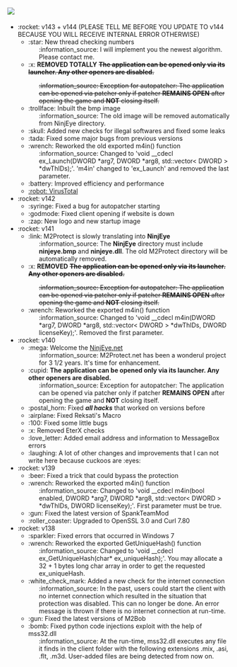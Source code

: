 # <a href="https://ninjeye.net/"><img src="https://ninjeye.net/assets/img/brand/white3.png" /></a>
<ul>
  <li>:rocket: v143 + v144 (PLEASE TELL ME BEFORE YOU UPDATE TO v144 BECAUSE YOU WILL RECEIVE INTERNAL ERROR OTHERWISE)
    <ul>
      <li>
        :star: New thread checking numbers
            <ul>
              :information_source: I will implement you the newest algorithm. Please contact me.
            </ul>
      </li>
      <li>
        :x: <b>REMOVED TOTALLY</b>  <strike><b>The application can be opened only via its launcher. Any other openers are disabled.</b>
            <ul>
              :information_source: Exception for autopatcher: The application can be opened via patcher only if patcher <b>REMAINS OPEN</b> after opening the game and <b>NOT</b> closing itself.
            </ul></strike>
      </li>
      <li>
          :trollface: Inbuilt the bmp image
            <ul>
              :information_source: The old image will be removed automatically from NinjEye directory.
            </ul>
      </li>
      <li>
          :skull: Added new checks for illegal softwares and fixed some leaks
      </li>
      <li>
          :tada:  Fixed some major bugs from previous versions
      </li>
      <li>
          :wrench:  Reworked the old exported m4in() function
            <ul>
              :information_source: Changed to 'void __cdecl ex_Launch(DWORD *arg7, DWORD *arg8, std::vector< DWORD > *dwThIDs);'. 'm4in' changed to 'ex_Launch' and removed the last parameter.
            </ul>
      </li>
      <li>
          :battery:  Improved efficiency and performance
      </li>
      <li>
        <a href="https://www.virustotal.com/gui/file/366c39260f6b4150f7b76a18e7af4d01559a8db2892be777b42e83a30d0e2fa6"> 
          :robot:  VirusTotal
        </a>
      </li>
    </ul>
  </li>
  <li>:rocket: v142
    <ul>
      <li>
          :syringe: Fixed a bug for autopatcher starting
      </li>
      <li>
          :godmode: Fixed client opening if website is down
      </li>
      <li>
          :zap:  New logo and new startup image
      </li>
    </ul>
  </li>
  <li>:rocket: v141
    <ul>
      <li>
        :link:  M2Protect is slowly translating into <b>NinjEye</b>
            <ul>
              :information_source: The <b>NinjEye</b> directory must include <b>ninjeye.bmp</b> and <b>ninjeye.dll</b>. The old M2Protect directory will be automatically removed.
            </ul>
      </li>
      <li>
        :x: <b>REMOVED</b>  <strike><b>The application can be opened only via its launcher. Any other openers are disabled.</b>
            <ul>
              :information_source: Exception for autopatcher: The application can be opened via patcher only if patcher <b>REMAINS OPEN</b> after opening the game and <b>NOT</b> closing itself.
            </ul></strike>
      </li>
      <li>
          :wrench:  Reworked the exported m4in() function
            <ul>
              :information_source: Changed to 'void __cdecl m4in(DWORD *arg7, DWORD *arg8, std::vector< DWORD > *dwThIDs, DWORD licenseKey);'. Removed the first parameter.
            </ul>
      </li>
    </ul>
  </li>
  <li>:rocket: v140
    <ul>
      <li>
          :mega:  Welcome the <a href="https://ninjeye.net/">NinjEye.net</a>
            <ul>
              :information_source: M2Protect.net has been a wonderul project for 3 1/2 years. It's time for enhancement.
            </ul>
      </li>
      <li>
        :cupid:  <b>The application can be opened only via its launcher. Any other openers are disabled.</b>
            <ul>
              :information_source: Exception for autopatcher: The application can be opened via patcher only if patcher <b>REMAINS OPEN</b> after opening the game and <b>NOT</b> closing itself.
            </ul>
      </li>
      <li>
        :postal_horn:  Fixed <b><i>all hacks</i></b> that worked on versions before
      </li>
      <li>
          :airplane:  Fixed Reksati's Macro
      </li>
      <li>
          :100:  Fixed some little bugs
      </li>
      <li>
          :x:  Removed EterX checks
      </li>
      <li>
           :love_letter:  Added email address and information to MessageBox errors
      </li>
      <li>
          :laughing:  A lot of other changes and improvements that I can not write here because cuckoos are :eyes:
      </li>
    </ul>
  </li>
  <li>:rocket: v139
    <ul>
      <li>
          :beer:  Fixed a trick that could bypass the protection
      </li>
      <li>
          :wrench:  Reworked the exported m4in() function
            <ul>
              :information_source: Changed to 'void __cdecl m4in(bool enabled, DWORD *arg7, DWORD *arg8, std::vector< DWORD > *dwThIDs, DWORD licenseKey);'. First parameter must be true.
            </ul>
      </li>
      <li>
          :gun:  Fixed the latest version of SpankTeamMod
      </li>
      <li>
          :roller_coaster:  Upgraded to OpenSSL 3.0 and Curl 7.80
      </li>
    </ul>
  </li>
  <li>:rocket: v138
    <ul>
      <li>
          :sparkler:  Fixed errors that occurred in Windows 7
      </li>
      <li>
          :wrench:  Reworked the exported GetUniqueHash() function
            <ul>
              :information_source: Changed to 'void __cdecl ex_GetUniqueHash(char* ex_uniqueHash);'. You may allocate a 32 + 1 bytes long char array in order to get the requested ex_uniqueHash.
            </ul>
      </li>
      <li>
          :white_check_mark:  Added a new check for the internet connection
            <ul>
              :information_source: In the past, users could start the client with no internet connection which resulted in the situation that protection was disabled. This can no longer be done. An error message is thrown if there is no internet connection at run-time.
            </ul>
      </li>
      <li>
          :gun:  Fixed the latest versions of M2Bob
      </li>
      <li>
          :bomb:  Fixed python code injections exploit with the help of mss32.dll
            <ul>
              :information_source: At the run-time, mss32.dll executes any file it finds in the client folder with the following extensions .mix, .asi, .flt, .m3d. User-added files are being detected from now on.
            </ul>
      </li>
    </ul>
  </li>
</ul>
